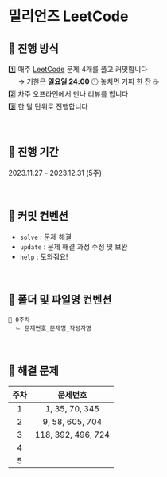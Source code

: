# 밀리언즈 LeetCode

## 📌 진행 방식

1️⃣ 매주 [LeetCode](https://leetcode.com/problemset/all/) 문제 4개를 풀고 커밋합니다 <br>
&nbsp;&nbsp;&nbsp;&nbsp; → 기한은 **일요일 24:00** 🕛 놓치면 커피 한 잔 ☕ <br>
2️⃣ 차주 오프라인에서 만나 리뷰를 합니다 <br>
3️⃣ 한 달 단위로 진행합니다

<br>

## 📅 진행 기간

2023.11.27 - 2023.12.31 (5주)

<br>

## 💬 커밋 컨벤션

- `solve` : 문제 해결
- `update` : 문제 해결 과정 수정 및 보완
- `help` : 도와줘요!

<br>

## 📁 폴더 및 파일명 컨벤션

```
📂 0주차
  ㄴ 문제번호_문제명_작성자명
```

<br>


## 🚩 해결 문제

| 주차 |    &nbsp;&nbsp;&nbsp;&nbsp;&nbsp;&nbsp;&nbsp;&nbsp;문제번호&nbsp;&nbsp;&nbsp;&nbsp;&nbsp;&nbsp;&nbsp;&nbsp;    |
| :--: | :------------: |
|  1   | 1, 35, 70, 345 |
|  2   | 9, 58, 605, 704 |
|  3   | 118, 392, 496, 724 |
|  4   |  |
|  5   |  |
